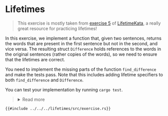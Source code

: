 # Lifetimes
> This exercise is mostly taken from 
[exercise 5](https://github.com/tfpk/lifetimekata/blob/main/exercises/05_lifetimes_on_types/exercise/src/lib.rs) 
of [LifetimeKata](https://tfpk.github.io/lifetimekata/), a really great resource for practicing lifetimes!

In this exercise, we implement a function that, given two sentences, returns the words that are present in the first sentence but not in the second, and vice versa.
The resulting struct `Difference` holds references to the words in the original sentences (rather copies of the words), so we need to ensure that the lifetimes are correct.

You need to implement the missing parts of the function `find_difference` and make the tests pass.
Note that this includes adding lifetime specifiers to both `find_difference` and `Difference`.

You can test your implementation by running `cargo test`.

<blockquote>

<details>
  <summary>Read more</summary>
  
Having `Difference` hold references to the original sentences is a design choice. 
It could also hold the words themselves like so:
```rust
struct Difference {
    first_only: Vec<String>,
    second_only: Vec<String>,
}
```
This would simplify the implementation (no lifetime specifiers needed) but would be less efficient (as we would be copying the words). 
In real life, we often accept this trade-off and prefer the simpler solution, as it would be efficient enough.

</details>

</blockquote>



```rust,compile_fail
{{#include ../../../lifetimes/src/exercise.rs}}
```